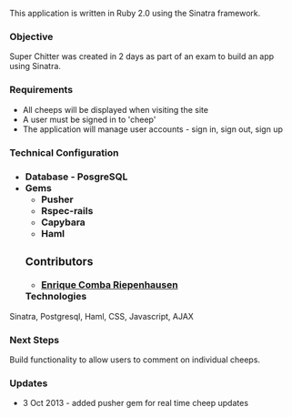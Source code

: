 This application is written in Ruby 2.0 using the Sinatra framework.
<h3>Objective</h3>
Super Chitter was created in 2 days as part of an exam to build an app using Sinatra.
<h3>Requirements</h3>
<ul>
<li>All cheeps will be displayed when visiting the site</li>
<li>A user must be signed in to 'cheep'</li>
<li>The application will manage user accounts - sign in, sign out, sign up</li> 
</ul>
<h3>Technical Configuration<h3>
<ul>
<li>Database - PosgreSQL</li>
<li>Gems
  <ul>
  <li>Pusher</li>
  <li>Rspec-rails</li>
  <li>Capybara</li>
  <li>Haml</li>
</ul>
<h3>Contributors</h3>
<ul>
<li><a href="https://github.com/ecomba">Enrique Comba Riepenhausen</a></li>
</ul

<h3>Technologies</h3>Sinatra, Postgresql, Haml, CSS, Javascript, AJAX

<h3>Next Steps</h3>
Build functionality to allow users to comment on individual cheeps.
<h3>Updates</h3><ul><li> 3 Oct 2013 - added pusher gem for real time cheep updates</li>
</ul>
